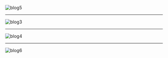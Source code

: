 ![blog5](https://user-images.githubusercontent.com/91320673/146639295-afa4e175-275e-4c47-9042-3e7de797b28c.jpg)
__________________________________________________________________________________________________________________
![blog3](https://user-images.githubusercontent.com/91320673/146639312-365e0203-b5dd-49b1-9a8d-48fe6c2fce2b.jpg)
__________________________________________________________________________________________________________________
![blog4](https://user-images.githubusercontent.com/91320673/146639361-db261a70-2bf4-46c8-8974-e18dc02aadd5.jpg)
__________________________________________________________________________________________________________________
![blog6](https://user-images.githubusercontent.com/91320673/146639373-88bbcd3e-ee5a-4add-acb5-35ce13399f5b.jpg)

